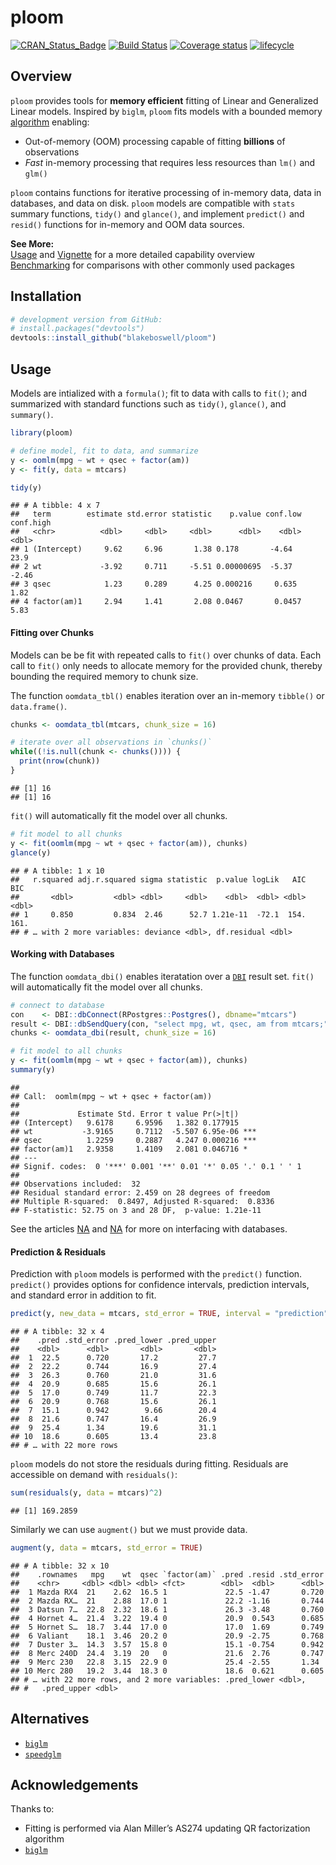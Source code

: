 
# ploom

[![CRAN\_Status\_Badge](https://www.r-pkg.org/badges/version/ploom)](https://cran.r-project.org/package=ploom)
[![Build
Status](https://api.travis-ci.com/blakeboswell/ploom.svg?branch=develop)](https://api.travis-ci.com/blakeboswell/ploom)
[![Coverage
status](https://codecov.io/gh/blakeboswell/ploom/branch/develop/graph/badge.svg)](https://codecov.io/github/blakeboswell/ploom?branch=develop)
[![lifecycle](https://img.shields.io/badge/lifecycle-experimental-orange.svg)](https://www.tidyverse.org/lifecycle/#experimental)

<!-- [AppVeyor Build Status]() -->

## Overview

`ploom` provides tools for **memory efficient** fitting of Linear and
Generalized Linear models. Inspired by `biglm`, `ploom` fits models with
a bounded memory [algorithm](#acknowledgements) enabling:

  - Out-of-memory (OOM) processing capable of fitting **billions** of
    observations
  - *Fast* in-memory processing that requires less resources than `lm()`
    and `glm()`

`ploom` contains functions for iterative processing of in-memory data,
data in databases, and data on disk. `ploom` models are compatible with
`stats` summary functions, `tidy()` and `glance()`, and implement
`predict()` and `resid()` functions for in-memory and OOM data sources.

**See More:**  
[Usage]() and [Vignette]() for a more detailed capability overview  
[Benchmarking]() for comparisons with other commonly used packages

## Installation

``` r
# development version from GitHub:
# install.packages("devtools")
devtools::install_github("blakeboswell/ploom")
```

## Usage

Models are intialized with a `formula()`; fit to data with calls to
`fit()`; and summarized with standard functions such as `tidy()`,
`glance()`, and `summary()`.

``` r
library(ploom)

# define model, fit to data, and summarize
y <- oomlm(mpg ~ wt + qsec + factor(am))
y <- fit(y, data = mtcars)

tidy(y)
```

    ## # A tibble: 4 x 7
    ##   term        estimate std.error statistic    p.value conf.low conf.high
    ##   <chr>          <dbl>     <dbl>     <dbl>      <dbl>    <dbl>     <dbl>
    ## 1 (Intercept)     9.62     6.96       1.38 0.178       -4.64       23.9 
    ## 2 wt             -3.92     0.711     -5.51 0.00000695  -5.37       -2.46
    ## 3 qsec            1.23     0.289      4.25 0.000216     0.635       1.82
    ## 4 factor(am)1     2.94     1.41       2.08 0.0467       0.0457      5.83

#### Fitting over Chunks

Models can be be fit with repeated calls to `fit()` over chunks of data.
Each call to `fit()` only needs to allocate memory for the provided
chunk, thereby bounding the required memory to chunk size.

The function `oomdata_tbl()` enables iteration over an in-memory
`tibble()` or `data.frame()`.

``` r
chunks <- oomdata_tbl(mtcars, chunk_size = 16)

# iterate over all observations in `chunks()`
while((!is.null(chunk <- chunks()))) {
  print(nrow(chunk))
}
```

    ## [1] 16
    ## [1] 16

`fit()` will automatically fit the model over all chunks.

``` r
# fit model to all chunks
y <- fit(oomlm(mpg ~ wt + qsec + factor(am)), chunks)
glance(y)
```

    ## # A tibble: 1 x 10
    ##   r.squared adj.r.squared sigma statistic  p.value logLik   AIC   BIC
    ##       <dbl>         <dbl> <dbl>     <dbl>    <dbl>  <dbl> <dbl> <dbl>
    ## 1     0.850         0.834  2.46      52.7 1.21e-11  -72.1  154.  161.
    ## # … with 2 more variables: deviance <dbl>, df.residual <dbl>

#### Working with Databases

The function `oomdata_dbi()` enables iteratation over a [`DBI`]() result
set. `fit()` will automatically fit the model over all chunks.

``` r
# connect to database
con    <- DBI::dbConnect(RPostgres::Postgres(), dbname="mtcars")
result <- DBI::dbSendQuery(con, "select mpg, wt, qsec, am from mtcars;")
chunks <- oomdata_dbi(result, chunk_size = 16)

# fit model to all chunks
y <- fit(oomlm(mpg ~ wt + qsec + factor(am)), chunks)
summary(y)
```

    ## 
    ## Call:  oomlm(mpg ~ wt + qsec + factor(am))
    ## 
    ##             Estimate Std. Error t value Pr(>|t|)    
    ## (Intercept)   9.6178     6.9596   1.382 0.177915    
    ## wt           -3.9165     0.7112  -5.507 6.95e-06 ***
    ## qsec          1.2259     0.2887   4.247 0.000216 ***
    ## factor(am)1   2.9358     1.4109   2.081 0.046716 *  
    ## ---
    ## Signif. codes:  0 '***' 0.001 '**' 0.01 '*' 0.05 '.' 0.1 ' ' 1
    ## 
    ## Observations included:  32 
    ## Residual standard error: 2.459 on 28 degrees of freedom
    ## Multiple R-squared:  0.8497, Adjusted R-squared:  0.8336 
    ## F-statistic: 52.75 on 3 and 28 DF,  p-value: 1.21e-11

See the articles [NA]() and [NA]() for more on interfacing with
databases.

#### Prediction & Residuals

Prediction with `ploom` models is performed with the `predict()`
function. `predict()` provides options for confidence intervals,
prediction intervals, and standard error in addition to fit.

``` r
predict(y, new_data = mtcars, std_error = TRUE, interval = "prediction")
```

    ## # A tibble: 32 x 4
    ##    .pred .std_error .pred_lower .pred_upper
    ##    <dbl>      <dbl>       <dbl>       <dbl>
    ##  1  22.5      0.720       17.2         27.7
    ##  2  22.2      0.744       16.9         27.4
    ##  3  26.3      0.760       21.0         31.6
    ##  4  20.9      0.685       15.6         26.1
    ##  5  17.0      0.749       11.7         22.3
    ##  6  20.9      0.768       15.6         26.1
    ##  7  15.1      0.942        9.66        20.4
    ##  8  21.6      0.747       16.4         26.9
    ##  9  25.4      1.34        19.6         31.1
    ## 10  18.6      0.605       13.4         23.8
    ## # … with 22 more rows

`ploom` models do not store the residuals during fitting. Residuals are
accessible on demand with `residuals()`:

``` r
sum(residuals(y, data = mtcars)^2)
```

    ## [1] 169.2859

Similarly we can use `augment()` but we must provide data.

``` r
augment(y, data = mtcars, std_error = TRUE)
```

    ## # A tibble: 32 x 10
    ##    .rownames   mpg    wt  qsec `factor(am)` .pred .resid .std_error
    ##    <chr>     <dbl> <dbl> <dbl> <fct>        <dbl>  <dbl>      <dbl>
    ##  1 Mazda RX4  21    2.62  16.5 1             22.5 -1.47       0.720
    ##  2 Mazda RX…  21    2.88  17.0 1             22.2 -1.16       0.744
    ##  3 Datsun 7…  22.8  2.32  18.6 1             26.3 -3.48       0.760
    ##  4 Hornet 4…  21.4  3.22  19.4 0             20.9  0.543      0.685
    ##  5 Hornet S…  18.7  3.44  17.0 0             17.0  1.69       0.749
    ##  6 Valiant    18.1  3.46  20.2 0             20.9 -2.75       0.768
    ##  7 Duster 3…  14.3  3.57  15.8 0             15.1 -0.754      0.942
    ##  8 Merc 240D  24.4  3.19  20   0             21.6  2.76       0.747
    ##  9 Merc 230   22.8  3.15  22.9 0             25.4 -2.55       1.34 
    ## 10 Merc 280   19.2  3.44  18.3 0             18.6  0.621      0.605
    ## # … with 22 more rows, and 2 more variables: .pred_lower <dbl>,
    ## #   .pred_upper <dbl>

## Alternatives

  - [`biglm`](https://cran.r-project.org/web/packages/biglm/index.html)
  - [`speedglm`](https://cran.r-project.org/web/packages/speedglm/index.html)

## Acknowledgements

Thanks to:

  - Fitting is performed via Alan Miller’s AS274 updating QR
    factorization algorithm
  - [`biglm`](https://cran.r-project.org/web/packages/biglm/index.html)
